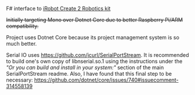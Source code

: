 F# interface to [iRobot Create 2 Robotics kit](http://store.irobot.com/default/create-programmable-programmable-robot-irobot-create-2/RC65099.html)

~~Initially targeting Mono over Dotnet Core due to better Raspberry Pi/ARM compatibility.~~

Project uses Dotnet Core because its project management system is so much better.

Serial IO uses https://github.com/jcurl/SerialPortStream. 
  It is recommended to build one's own copy of libnserial.so.1 using the instructions under 
  the _"Or you can build and install in your system:"_ section of the main SerialPortStream
  readme.  Also, I have found that this   final step to be necessary: 
    https://github.com/dotnet/core/issues/740#issuecomment-314558139